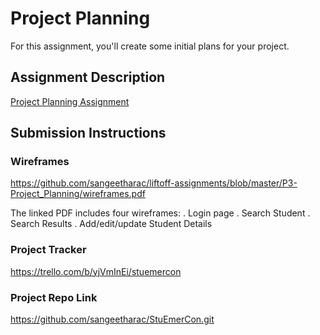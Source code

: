 # Project Planning
For this assignment, you'll create some initial plans for your project.

## Assignment Description
[Project Planning Assignment](https://education.launchcode.org/liftoff/modules/assignments/project-planning)

## Submission Instructions

### Wireframes

https://github.com/sangeetharac/liftoff-assignments/blob/master/P3-Project_Planning/wireframes.pdf

The linked PDF includes four wireframes:
. Login page
. Search Student
. Search Results
. Add/edit/update Student Details

### Project Tracker

https://trello.com/b/yjVmInEi/stuemercon

### Project Repo Link

https://github.com/sangeetharac/StuEmerCon.git
